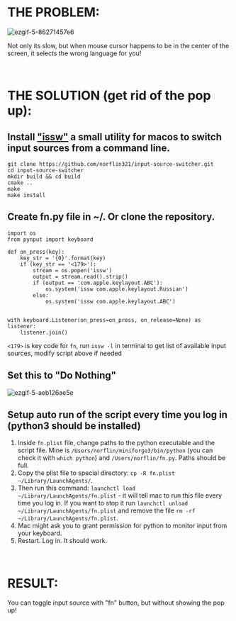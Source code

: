 # THE PROBLEM:
![ezgif-5-86271457e6](https://user-images.githubusercontent.com/33498670/167284292-2fe06593-0e47-4c7e-8086-8abd2237466c.gif)

Not only its slow, but when mouse cursor happens to be in the center of the screen, it selects the wrong language for you!

&nbsp;&nbsp;&nbsp;&nbsp;&nbsp;&nbsp;
# THE SOLUTION (get rid of the pop up):

Install ["issw"](https://github.com/vovkasm/input-source-switcher) a small utility for macos to switch input sources from a command line.
------------

    git clone https://github.com/norflin321/input-source-switcher.git
    cd input-source-switcher
    mkdir build && cd build
    cmake ..
    make
    make install

Create fn.py file in ~/. Or clone the repository.
------------

    import os
    from pynput import keyboard

    def on_press(key):
        key_str = '{0}'.format(key)
        if (key_str == '<179>'):
            stream = os.popen('issw')
            output = stream.read().strip()
            if (output == 'com.apple.keylayout.ABC'):
                os.system('issw com.apple.keylayout.Russian')
            else:
                os.system('issw com.apple.keylayout.ABC')


    with keyboard.Listener(on_press=on_press, on_release=None) as listener:
        listener.join()
`<179>` is key code for `fn`, run `issw -l` in terminal to get list of available input sources, modify script above if needed

Set this to "Do Nothing"
------------
![ezgif-5-aeb126ae5e](https://user-images.githubusercontent.com/33498670/167285047-18f7a509-b56d-4f1f-896a-963c034947dc.jpeg)

Setup auto run of the script every time you log in (python3 should be installed)
------------
1. Inside `fn.plist` file, change paths to the python executable and the script file. Mine is `/Users/norflin/miniforge3/bin/python` (you can check it with `which python`) and `/Users/norflin/fn.py`. Paths should be full.
2. Copy the plist file to special directory: `cp -R fn.plist ~/Library/LaunchAgents/`.
3. Then run this command: `launchctl load ~/Library/LaunchAgents/fn.plist` - it will tell mac to run this file every time you log in. If you want to stop it run `launchctl unload ~/Library/LaunchAgents/fn.plist` and remove the file `rm -rf ~/Library/LaunchAgents/fn.plist`.
4. Mac might ask you to grant permission for python to monitor input from your keyboard.
5. Restart. Log in. It should work.

&nbsp;&nbsp;&nbsp;&nbsp;&nbsp;&nbsp;
# RESULT:
You can toggle input source with "fn" button, but without showing the pop up!

